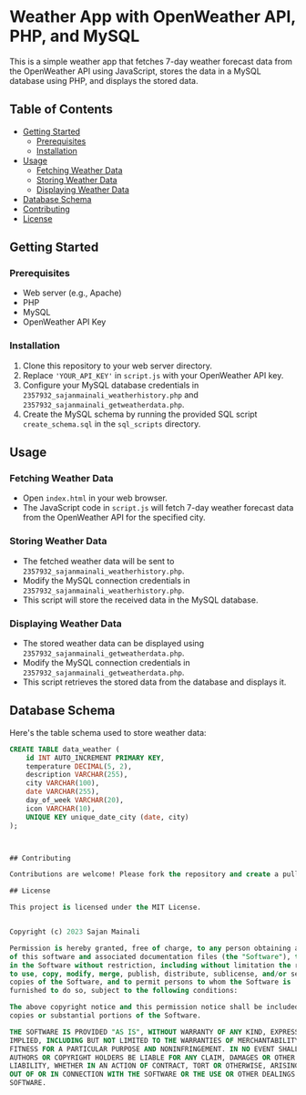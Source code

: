 # Weather App with OpenWeather API, PHP, and MySQL

This is a simple weather app that fetches 7-day weather forecast data from the OpenWeather API using JavaScript, stores the data in a MySQL database using PHP, and displays the stored data.

## Table of Contents

- [Getting Started](#getting-started)
  - [Prerequisites](#prerequisites)
  - [Installation](#installation)
- [Usage](#usage)
  - [Fetching Weather Data](#fetching-weather-data)
  - [Storing Weather Data](#storing-weather-data)
  - [Displaying Weather Data](#displaying-weather-data)
- [Database Schema](#database-schema)
- [Contributing](#contributing)
- [License](#license)

## Getting Started

### Prerequisites

- Web server (e.g., Apache)
- PHP
- MySQL
- OpenWeather API Key

### Installation

1. Clone this repository to your web server directory.
2. Replace `'YOUR_API_KEY'` in `script.js` with your OpenWeather API key.
3. Configure your MySQL database credentials in `2357932_sajanmainali_weatherhistory.php` and `2357932_sajanmainali_getweatherdata.php`.
4. Create the MySQL schema by running the provided SQL script `create_schema.sql` in the `sql_scripts` directory.

## Usage

### Fetching Weather Data

- Open `index.html` in your web browser.
- The JavaScript code in `script.js` will fetch 7-day weather forecast data from the OpenWeather API for the specified city.

### Storing Weather Data

- The fetched weather data will be sent to `2357932_sajanmainali_weatherhistory.php`.
- Modify the MySQL connection credentials in `2357932_sajanmainali_weatherhistory.php`.
- This script will store the received data in the MySQL database.

### Displaying Weather Data

- The stored weather data can be displayed using `2357932_sajanmainali_getweatherdata.php`.
- Modify the MySQL connection credentials in `2357932_sajanmainali_getweatherdata.php`.
- This script retrieves the stored data from the database and displays it.

## Database Schema

Here's the table schema used to store weather data:

```sql
CREATE TABLE data_weather (
    id INT AUTO_INCREMENT PRIMARY KEY,
    temperature DECIMAL(5, 2),
    description VARCHAR(255),
    city VARCHAR(100),
    date VARCHAR(255),
    day_of_week VARCHAR(20),
    icon VARCHAR(10),
    UNIQUE KEY unique_date_city (date, city)
);



## Contributing

Contributions are welcome! Please fork the repository and create a pull request with your improvements.

## License

This project is licensed under the MIT License. 


Copyright (c) 2023 Sajan Mainali

Permission is hereby granted, free of charge, to any person obtaining a copy
of this software and associated documentation files (the "Software"), to deal
in the Software without restriction, including without limitation the rights
to use, copy, modify, merge, publish, distribute, sublicense, and/or sell
copies of the Software, and to permit persons to whom the Software is
furnished to do so, subject to the following conditions:

The above copyright notice and this permission notice shall be included in all
copies or substantial portions of the Software.

THE SOFTWARE IS PROVIDED "AS IS", WITHOUT WARRANTY OF ANY KIND, EXPRESS OR
IMPLIED, INCLUDING BUT NOT LIMITED TO THE WARRANTIES OF MERCHANTABILITY,
FITNESS FOR A PARTICULAR PURPOSE AND NONINFRINGEMENT. IN NO EVENT SHALL THE
AUTHORS OR COPYRIGHT HOLDERS BE LIABLE FOR ANY CLAIM, DAMAGES OR OTHER
LIABILITY, WHETHER IN AN ACTION OF CONTRACT, TORT OR OTHERWISE, ARISING FROM,
OUT OF OR IN CONNECTION WITH THE SOFTWARE OR THE USE OR OTHER DEALINGS IN THE
SOFTWARE.


